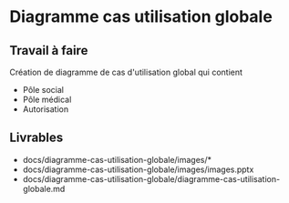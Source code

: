 #  Diagramme cas utilisation globale

## Travail à faire 

Création de diagramme de cas d'utilisation global qui contient 

- Pôle social
- Pôle médical
- Autorisation

## Livrables

- docs/diagramme-cas-utilisation-globale/images/*
- docs/diagramme-cas-utilisation-globale/images/images.pptx
- docs/diagramme-cas-utilisation-globale/diagramme-cas-utilisation-globale.md